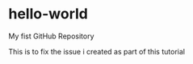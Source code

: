 hello-world
===========

My fist GitHub Repository

This is to fix the issue i created as part of this tutorial
